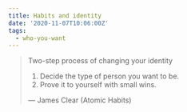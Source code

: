 ```yaml
---
title: Habits and identity
date: '2020-11-07T10:06:00Z'
tags:
  - who-you-want
---
```


> Two-step process of changing your identity
>
> 1. Decide the type of person you want to be.
> 2. Prove it to yourself with small wins.
>
> &mdash; James Clear (Atomic Habits)
